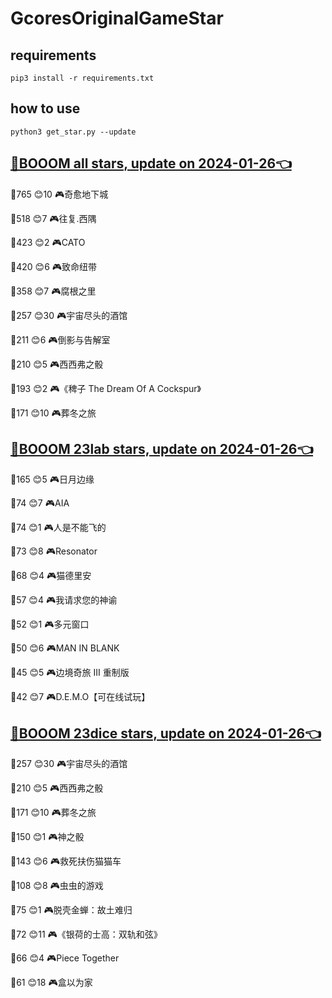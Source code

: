 # GcoresOriginalGameStar

## requirements
```
pip3 install -r requirements.txt
```

## how to use
```
python3 get_star.py --update
```

## [🔗BOOOM all stars, update on 2024-01-26👈](https://raw.githack.com/sichaozhang1112/GcoresOriginalGameStar/main/all.html) 
🌟765 😊10  🎮奇愈地下城              

🌟518 😊7   🎮往复.西隅              

🌟423 😊2   🎮CATO               

🌟420 😊6   🎮致命纽带               

🌟358 😊7   🎮腐根之里               

🌟257 😊30  🎮宇宙尽头的酒馆            

🌟211 😊6   🎮倒影与告解室             

🌟210 😊5   🎮西西弗之骰              

🌟193 😊2   🎮《稗子 The Dream Of A Cockspur》

🌟171 😊10  🎮葬冬之旅               

## [🔗BOOOM 23lab stars, update on 2024-01-26👈](https://raw.githack.com/sichaozhang1112/GcoresOriginalGameStar/main/23lab.html) 
🌟165 😊5   🎮日月边缘               

🌟74  😊7   🎮AIA                

🌟74  😊1   🎮人是不能飞的             

🌟73  😊8   🎮Resonator          

🌟68  😊4   🎮猫德里安               

🌟57  😊4   🎮我请求您的神谕            

🌟52  😊1   🎮多元窗口               

🌟50  😊6   🎮MAN IN BLANK       

🌟45  😊5   🎮边境奇旅 III 重制版       

🌟42  😊7   🎮D.E.M.O【可在线试玩】     

## [🔗BOOOM 23dice stars, update on 2024-01-26👈](https://raw.githack.com/sichaozhang1112/GcoresOriginalGameStar/main/23dice.html) 
🌟257 😊30  🎮宇宙尽头的酒馆            

🌟210 😊5   🎮西西弗之骰              

🌟171 😊10  🎮葬冬之旅               

🌟150 😊1   🎮神之骰                

🌟143 😊6   🎮救死扶伤猫猫车            

🌟108 😊8   🎮虫虫的游戏              

🌟75  😊1   🎮脱壳金蝉：故土难归          

🌟72  😊11  🎮《银荷的士高：双轨和弦》       

🌟66  😊4   🎮Piece Together     

🌟61  😊18  🎮盒以为家               


